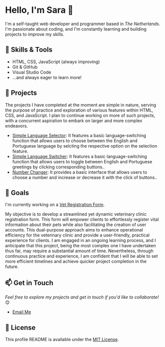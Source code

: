 # Hello, I'm Sara 👋

I'm a self-taught web developer and programmer based in *The Netherlands*. I'm passionate about coding, and I'm constantly learning and building projects to improve my skills.

## 🔧 Skills & Tools

- HTML, CSS, JavaScript (always improving)
- Git & GitHub
- Visual Studio Code
- ...and always eager to learn more!

## 🚀 Projects
The projects I have completed at the moment are simple in nature, serving the purpose of practice and exploration of various features within HTML, CSS, and JavaScript. I plan to continue working on more of such projects, with a concurrent aspiration to embark on larger and more complex endeavors.

- [Simple Language Selector](https://github.com/SaraFreitas02/LanguageSelector.js-practice):  It features a basic language-switching function that allows users to choose between the English and Portuguese language by selcting the respective option on the selection feature.
- [Simple Language Switcher](https://sarafreitas02.github.io/LanguageSwitcher.js-practice/): It features a basic language-switching function that allows users to toggle between English and Portuguese greetings by clicking corresponding buttons..
- [Number Changer](https://sarafreitas02.github.io/NumberChanger.js-practice/): It provides a basic interface that allows users to choose a number and increase or decrease it with the click of buttons..

## 🌱 Goals

I'm currently working on a [Vet Registration Form](https://sarafreitas02.github.io/Vet-Registration-Form/). 

My objective is to develop a streamlined yet dynamic veterinary clinic registration form. This form will empower clients to effortlessly register vital information about their pets while also facilitating the creation of user accounts. This dual-purpose approach aims to enhance operational efficiency for the veterinary clinic and provide a user-friendly, practical experience for clients.
I am engaged in an ongoing learning process, and I anticipate that this project, being the most complex one I have undertaken thus far, may require a substantial amount of time. Nevertheless, through continuous practice and experience, I am confident that I will be able to set more efficient timelines and achieve quicker project completion in the future.

## 📫 Get in Touch
*Feel free to explore my projects and get in touch if you'd like to collaborate!* 😊
- [Email Me](mailto:sarafreitas.contact@gmail.com)


## 📝 License

This profile README is available under the [MIT License](LICENSE).

